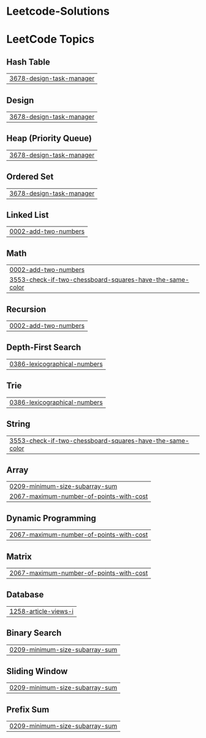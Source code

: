 # Leetcode-Solutions
<!---LeetCode Topics Start-->
# LeetCode Topics
## Hash Table
|  |
| ------- |
| [3678-design-task-manager](https://github.com/aadiiitiii/Leetcode-Solutions/tree/master/3678-design-task-manager) |
## Design
|  |
| ------- |
| [3678-design-task-manager](https://github.com/aadiiitiii/Leetcode-Solutions/tree/master/3678-design-task-manager) |
## Heap (Priority Queue)
|  |
| ------- |
| [3678-design-task-manager](https://github.com/aadiiitiii/Leetcode-Solutions/tree/master/3678-design-task-manager) |
## Ordered Set
|  |
| ------- |
| [3678-design-task-manager](https://github.com/aadiiitiii/Leetcode-Solutions/tree/master/3678-design-task-manager) |
## Linked List
|  |
| ------- |
| [0002-add-two-numbers](https://github.com/aadiiitiii/Leetcode-Solutions/tree/master/0002-add-two-numbers) |
## Math
|  |
| ------- |
| [0002-add-two-numbers](https://github.com/aadiiitiii/Leetcode-Solutions/tree/master/0002-add-two-numbers) |
| [3553-check-if-two-chessboard-squares-have-the-same-color](https://github.com/aadiiitiii/Leetcode-Solutions/tree/master/3553-check-if-two-chessboard-squares-have-the-same-color) |
## Recursion
|  |
| ------- |
| [0002-add-two-numbers](https://github.com/aadiiitiii/Leetcode-Solutions/tree/master/0002-add-two-numbers) |
## Depth-First Search
|  |
| ------- |
| [0386-lexicographical-numbers](https://github.com/aadiiitiii/Leetcode-Solutions/tree/master/0386-lexicographical-numbers) |
## Trie
|  |
| ------- |
| [0386-lexicographical-numbers](https://github.com/aadiiitiii/Leetcode-Solutions/tree/master/0386-lexicographical-numbers) |
## String
|  |
| ------- |
| [3553-check-if-two-chessboard-squares-have-the-same-color](https://github.com/aadiiitiii/Leetcode-Solutions/tree/master/3553-check-if-two-chessboard-squares-have-the-same-color) |
## Array
|  |
| ------- |
| [0209-minimum-size-subarray-sum](https://github.com/aadiiitiii/Leetcode-Solutions/tree/master/0209-minimum-size-subarray-sum) |
| [2067-maximum-number-of-points-with-cost](https://github.com/aadiiitiii/Leetcode-Solutions/tree/master/2067-maximum-number-of-points-with-cost) |
## Dynamic Programming
|  |
| ------- |
| [2067-maximum-number-of-points-with-cost](https://github.com/aadiiitiii/Leetcode-Solutions/tree/master/2067-maximum-number-of-points-with-cost) |
## Matrix
|  |
| ------- |
| [2067-maximum-number-of-points-with-cost](https://github.com/aadiiitiii/Leetcode-Solutions/tree/master/2067-maximum-number-of-points-with-cost) |
## Database
|  |
| ------- |
| [1258-article-views-i](https://github.com/aadiiitiii/Leetcode-Solutions/tree/master/1258-article-views-i) |
## Binary Search
|  |
| ------- |
| [0209-minimum-size-subarray-sum](https://github.com/aadiiitiii/Leetcode-Solutions/tree/master/0209-minimum-size-subarray-sum) |
## Sliding Window
|  |
| ------- |
| [0209-minimum-size-subarray-sum](https://github.com/aadiiitiii/Leetcode-Solutions/tree/master/0209-minimum-size-subarray-sum) |
## Prefix Sum
|  |
| ------- |
| [0209-minimum-size-subarray-sum](https://github.com/aadiiitiii/Leetcode-Solutions/tree/master/0209-minimum-size-subarray-sum) |
<!---LeetCode Topics End-->